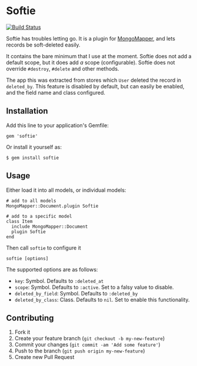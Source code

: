 # Softie

[![Build Status](https://travis-ci.org/PerfectlyNormal/softie.png)](https://travis-ci.org/PerfectlyNormal/softie)

Softie has troubles letting go.
It is a plugin for [MongoMapper](http://mongomapper.com/), and lets records be soft-deleted easily.

It contains the bare minimum that I use at the moment.
Softie does not add a default scope, but it does add *a* scope (configurable).
Softie does not override `#destroy`, `#delete` and other methods.

The app this was extracted from stores which `User` deleted the record in `deleted_by`. This feature is disabled by default, but can easily be enabled, and the field name and class configured.

## Installation

Add this line to your application's Gemfile:

    gem 'softie'

Or install it yourself as:

    $ gem install softie

## Usage

Either load it into all models, or individual models:

    # add to all models
    MongoMapper::Document.plugin Softie

    # add to a specific model
    class Item
      include MongoMapper::Document
      plugin Softie
    end

Then call `softie` to configure it

    softie [options]

The supported options are as follows:

* `key`: Symbol. Defaults to `:deleted_at`
* `scope`: Symbol. Defaults to `:active`. Set to a falsy value to disable.
* `deleted_by_field`: Symbol. Defaults to `:deleted_by`
* `deleted_by_class`: Class. Defaults to `nil`. Set to enable this functionality.

## Contributing

1. Fork it
2. Create your feature branch (`git checkout -b my-new-feature`)
3. Commit your changes (`git commit -am 'Add some feature'`)
4. Push to the branch (`git push origin my-new-feature`)
5. Create new Pull Request
